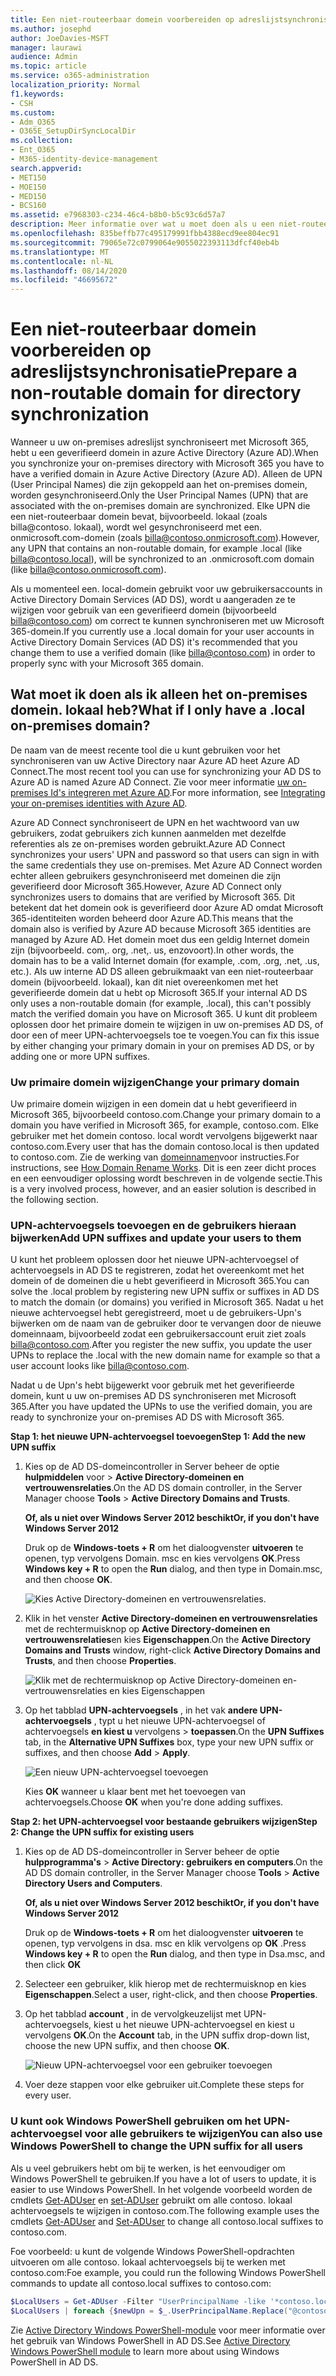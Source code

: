 ```yaml
---
title: Een niet-routeerbaar domein voorbereiden op adreslijstsynchronisatie
ms.author: josephd
author: JoeDavies-MSFT
manager: laurawi
audience: Admin
ms.topic: article
ms.service: o365-administration
localization_priority: Normal
f1.keywords:
- CSH
ms.custom:
- Adm_O365
- O365E_SetupDirSyncLocalDir
ms.collection:
- Ent_O365
- M365-identity-device-management
search.appverid:
- MET150
- MOE150
- MED150
- BCS160
ms.assetid: e7968303-c234-46c4-b8b0-b5c93c6d57a7
description: Meer informatie over wat u moet doen als u een niet-routeerbaar domein hebt dat is gekoppeld aan uw on-premises gebruikers voordat u synchroniseert met Microsoft 365.
ms.openlocfilehash: 835beffb77c495179991fbb4388ecd9ee804ec91
ms.sourcegitcommit: 79065e72c0799064e9055022393113dfcf40eb4b
ms.translationtype: MT
ms.contentlocale: nl-NL
ms.lasthandoff: 08/14/2020
ms.locfileid: "46695672"
---
```

# <a name="prepare-a-non-routable-domain-for-directory-synchronization"></a><span data-ttu-id="064b4-103">Een niet-routeerbaar domein voorbereiden op adreslijstsynchronisatie</span><span class="sxs-lookup"><span data-stu-id="064b4-103">Prepare a non-routable domain for directory synchronization</span></span>
<span data-ttu-id="064b4-104">Wanneer u uw on-premises adreslijst synchroniseert met Microsoft 365, hebt u een geverifieerd domein in azure Active Directory (Azure AD).</span><span class="sxs-lookup"><span data-stu-id="064b4-104">When you synchronize your on-premises directory with Microsoft 365 you have to have a verified domain in Azure Active Directory (Azure AD).</span></span> <span data-ttu-id="064b4-105">Alleen de UPN (User Principal Names) die zijn gekoppeld aan het on-premises domein, worden gesynchroniseerd.</span><span class="sxs-lookup"><span data-stu-id="064b4-105">Only the User Principal Names (UPN) that are associated with the on-premises domain are synchronized.</span></span> <span data-ttu-id="064b4-106">Elke UPN die een niet-routeerbaar domein bevat, bijvoorbeeld. lokaal (zoals billa@contoso. lokaal), wordt wel gesynchroniseerd met een. onmicrosoft.com-domein (zoals billa@contoso.onmicrosoft.com).</span><span class="sxs-lookup"><span data-stu-id="064b4-106">However, any UPN that contains an non-routable domain, for example .local (like billa@contoso.local), will be synchronized to an .onmicrosoft.com domain (like billa@contoso.onmicrosoft.com).</span></span> 

<span data-ttu-id="064b4-107">Als u momenteel een. local-domein gebruikt voor uw gebruikersaccounts in Active Directory Domain Services (AD DS), wordt u aangeraden ze te wijzigen voor gebruik van een geverifieerd domein (bijvoorbeeld billa@contoso.com) om correct te kunnen synchroniseren met uw Microsoft 365-domein.</span><span class="sxs-lookup"><span data-stu-id="064b4-107">If you currently use a .local domain for your user accounts in Active Directory Domain Services (AD DS) it's recommended that you change them to use a verified domain (like billa@contoso.com) in order to properly sync with your Microsoft 365 domain.</span></span>
  
## <a name="what-if-i-only-have-a-local-on-premises-domain"></a><span data-ttu-id="064b4-108">Wat moet ik doen als ik alleen het on-premises domein. lokaal heb?</span><span class="sxs-lookup"><span data-stu-id="064b4-108">What if I only have a .local on-premises domain?</span></span>

<span data-ttu-id="064b4-109">De naam van de meest recente tool die u kunt gebruiken voor het synchroniseren van uw Active Directory naar Azure AD heet Azure AD Connect.</span><span class="sxs-lookup"><span data-stu-id="064b4-109">The most recent tool you can use for synchronizing your AD DS to Azure AD is named Azure AD Connect.</span></span> <span data-ttu-id="064b4-110">Zie voor meer informatie [uw on-premises Id's integreren met Azure AD](https://docs.microsoft.com/azure/architecture/reference-architectures/identity/azure-ad).</span><span class="sxs-lookup"><span data-stu-id="064b4-110">For more information, see [Integrating your on-premises identities with Azure AD](https://docs.microsoft.com/azure/architecture/reference-architectures/identity/azure-ad).</span></span>
  
<span data-ttu-id="064b4-111">Azure AD Connect synchroniseert de UPN en het wachtwoord van uw gebruikers, zodat gebruikers zich kunnen aanmelden met dezelfde referenties als ze on-premises worden gebruikt.</span><span class="sxs-lookup"><span data-stu-id="064b4-111">Azure AD Connect synchronizes your users' UPN and password so that users can sign in with the same credentials they use on-premises.</span></span> <span data-ttu-id="064b4-112">Met Azure AD Connect worden echter alleen gebruikers gesynchroniseerd met domeinen die zijn geverifieerd door Microsoft 365.</span><span class="sxs-lookup"><span data-stu-id="064b4-112">However, Azure AD Connect only synchronizes users to domains that are verified by Microsoft 365.</span></span> <span data-ttu-id="064b4-113">Dit betekent dat het domein ook is geverifieerd door Azure AD omdat Microsoft 365-identiteiten worden beheerd door Azure AD.</span><span class="sxs-lookup"><span data-stu-id="064b4-113">This means that the domain also is verified by Azure AD because Microsoft 365 identities are managed by Azure AD.</span></span> <span data-ttu-id="064b4-114">Het domein moet dus een geldig Internet domein zijn (bijvoorbeeld. com,. org, .net,. us, enzovoort).</span><span class="sxs-lookup"><span data-stu-id="064b4-114">In other words, the domain has to be a valid Internet domain (for example, .com, .org, .net, .us, etc.).</span></span> <span data-ttu-id="064b4-115">Als uw interne AD DS alleen gebruikmaakt van een niet-routeerbaar domein (bijvoorbeeld. lokaal), kan dit niet overeenkomen met het geverifieerde domein dat u hebt op Microsoft 365.</span><span class="sxs-lookup"><span data-stu-id="064b4-115">If your internal AD DS only uses a non-routable domain (for example, .local), this can't possibly match the verified domain you have on Microsoft 365.</span></span> <span data-ttu-id="064b4-116">U kunt dit probleem oplossen door het primaire domein te wijzigen in uw on-premises AD DS, of door een of meer UPN-achtervoegsels toe te voegen.</span><span class="sxs-lookup"><span data-stu-id="064b4-116">You can fix this issue by either changing your primary domain in your on premises AD DS, or by adding one or more UPN suffixes.</span></span>
  
### <a name="change-your-primary-domain"></a><span data-ttu-id="064b4-117">**Uw primaire domein wijzigen**</span><span class="sxs-lookup"><span data-stu-id="064b4-117">**Change your primary domain**</span></span>

<span data-ttu-id="064b4-118">Uw primaire domein wijzigen in een domein dat u hebt geverifieerd in Microsoft 365, bijvoorbeeld contoso.com.</span><span class="sxs-lookup"><span data-stu-id="064b4-118">Change your primary domain to a domain you have verified in Microsoft 365, for example, contoso.com.</span></span> <span data-ttu-id="064b4-119">Elke gebruiker met het domein contoso. local wordt vervolgens bijgewerkt naar contoso.com.</span><span class="sxs-lookup"><span data-stu-id="064b4-119">Every user that has the domain contoso.local is then updated to contoso.com.</span></span> <span data-ttu-id="064b4-120">Zie de werking van [domeinnamen](https://go.microsoft.com/fwlink/p/?LinkId=624174)voor instructies.</span><span class="sxs-lookup"><span data-stu-id="064b4-120">For instructions, see [How Domain Rename Works](https://go.microsoft.com/fwlink/p/?LinkId=624174).</span></span> <span data-ttu-id="064b4-121">Dit is een zeer dicht proces en een eenvoudiger oplossing wordt beschreven in de volgende sectie.</span><span class="sxs-lookup"><span data-stu-id="064b4-121">This is a very involved process, however, and an easier solution is described in the following section.</span></span>
  
### <a name="add-upn-suffixes-and-update-your-users-to-them"></a><span data-ttu-id="064b4-122">**UPN-achtervoegsels toevoegen en de gebruikers hieraan bijwerken**</span><span class="sxs-lookup"><span data-stu-id="064b4-122">**Add UPN suffixes and update your users to them**</span></span>

<span data-ttu-id="064b4-123">U kunt het probleem oplossen door het nieuwe UPN-achtervoegsel of achtervoegsels in AD DS te registreren, zodat het overeenkomt met het domein of de domeinen die u hebt geverifieerd in Microsoft 365.</span><span class="sxs-lookup"><span data-stu-id="064b4-123">You can solve the .local problem by registering new UPN suffix or suffixes in AD DS to match the domain (or domains) you verified in Microsoft 365.</span></span> <span data-ttu-id="064b4-124">Nadat u het nieuwe achtervoegsel hebt geregistreerd, moet u de gebruikers-Upn's bijwerken om de naam van de gebruiker door te vervangen door de nieuwe domeinnaam, bijvoorbeeld zodat een gebruikersaccount eruit ziet zoals billa@contoso.com.</span><span class="sxs-lookup"><span data-stu-id="064b4-124">After you register the new suffix, you update the user UPNs to replace the .local with the new domain name for example so that a user account looks like billa@contoso.com.</span></span>
  
<span data-ttu-id="064b4-125">Nadat u de Upn's hebt bijgewerkt voor gebruik met het geverifieerde domein, kunt u uw on-premises AD DS synchroniseren met Microsoft 365.</span><span class="sxs-lookup"><span data-stu-id="064b4-125">After you have updated the UPNs to use the verified domain, you are ready to synchronize your on-premises AD DS with Microsoft 365.</span></span>
  
 <span data-ttu-id="064b4-126">**Stap 1: het nieuwe UPN-achtervoegsel toevoegen**</span><span class="sxs-lookup"><span data-stu-id="064b4-126">**Step 1: Add the new UPN suffix**</span></span>
  
1. <span data-ttu-id="064b4-127">Kies op de AD DS-domeincontroller in Server beheer de optie **hulpmiddelen** voor \> **Active Directory-domeinen en vertrouwensrelaties**.</span><span class="sxs-lookup"><span data-stu-id="064b4-127">On the AD DS domain controller, in the Server Manager choose **Tools** \> **Active Directory Domains and Trusts**.</span></span>
    
    <span data-ttu-id="064b4-128">**Of, als u niet over Windows Server 2012 beschikt**</span><span class="sxs-lookup"><span data-stu-id="064b4-128">**Or, if you don't have Windows Server 2012**</span></span>
    
    <span data-ttu-id="064b4-129">Druk op de **Windows-toets + R** om het dialoogvenster **uitvoeren** te openen, typ vervolgens Domain. msc en kies vervolgens **OK**.</span><span class="sxs-lookup"><span data-stu-id="064b4-129">Press **Windows key + R** to open the **Run** dialog, and then type in Domain.msc, and then choose **OK**.</span></span>
    
    ![Kies Active Directory-domeinen en vertrouwensrelaties.](../media/46b6e007-9741-44af-8517-6f682e0ac974.png)
  
2. <span data-ttu-id="064b4-131">Klik in het venster **Active Directory-domeinen en vertrouwensrelaties** met de rechtermuisknop op **Active Directory-domeinen en vertrouwensrelaties**en kies **Eigenschappen**.</span><span class="sxs-lookup"><span data-stu-id="064b4-131">On the **Active Directory Domains and Trusts** window, right-click **Active Directory Domains and Trusts**, and then choose **Properties**.</span></span>
    
    ![Klik met de rechtermuisknop op Active Directory-domeinen en-vertrouwensrelaties en kies Eigenschappen](../media/39d20812-ffb5-4ba9-8d7b-477377ac360d.png)
  
3. <span data-ttu-id="064b4-133">Op het tabblad **UPN-achtervoegsels** , in het vak **andere UPN-achtervoegsels** , typt u het nieuwe UPN-achtervoegsel of achtervoegsels **en kiest u** vervolgens \> **toepassen**.</span><span class="sxs-lookup"><span data-stu-id="064b4-133">On the **UPN Suffixes** tab, in the **Alternative UPN Suffixes** box, type your new UPN suffix or suffixes, and then choose **Add** \> **Apply**.</span></span>
    
    ![Een nieuw UPN-achtervoegsel toevoegen](../media/a4aaf919-7adf-469a-b93f-83ef284c0915.PNG)
  
    <span data-ttu-id="064b4-135">Kies **OK** wanneer u klaar bent met het toevoegen van achtervoegsels.</span><span class="sxs-lookup"><span data-stu-id="064b4-135">Choose **OK** when you're done adding suffixes.</span></span> 
    
 <span data-ttu-id="064b4-136">**Stap 2: het UPN-achtervoegsel voor bestaande gebruikers wijzigen**</span><span class="sxs-lookup"><span data-stu-id="064b4-136">**Step 2: Change the UPN suffix for existing users**</span></span>
  
1. <span data-ttu-id="064b4-137">Kies op de AD DS-domeincontroller in Server beheer de optie **hulpprogramma's** \> **Active Directory: gebruikers en computers**.</span><span class="sxs-lookup"><span data-stu-id="064b4-137">On the AD DS domain controller, in the Server Manager choose **Tools** \> **Active Directory Users and Computers**.</span></span>
    
    <span data-ttu-id="064b4-138">**Of, als u niet over Windows Server 2012 beschikt**</span><span class="sxs-lookup"><span data-stu-id="064b4-138">**Or, if you don't have Windows Server 2012**</span></span>
    
    <span data-ttu-id="064b4-139">Druk op de **Windows-toets + R** om het dialoogvenster **uitvoeren** te openen, typ vervolgens in dsa. msc en klik vervolgens op **OK** .</span><span class="sxs-lookup"><span data-stu-id="064b4-139">Press **Windows key + R** to open the **Run** dialog, and then type in Dsa.msc, and then click **OK**</span></span>
    
2. <span data-ttu-id="064b4-140">Selecteer een gebruiker, klik hierop met de rechtermuisknop en kies **Eigenschappen**.</span><span class="sxs-lookup"><span data-stu-id="064b4-140">Select a user, right-click, and then choose **Properties**.</span></span>
    
3. <span data-ttu-id="064b4-141">Op het tabblad **account** , in de vervolgkeuzelijst met UPN-achtervoegsels, kiest u het nieuwe UPN-achtervoegsel en kiest u vervolgens **OK**.</span><span class="sxs-lookup"><span data-stu-id="064b4-141">On the **Account** tab, in the UPN suffix drop-down list, choose the new UPN suffix, and then choose **OK**.</span></span>
    
    ![Nieuw UPN-achtervoegsel voor een gebruiker toevoegen](../media/54876751-49f0-48cc-b864-2623c4835563.png)
  
4. <span data-ttu-id="064b4-143">Voer deze stappen voor elke gebruiker uit.</span><span class="sxs-lookup"><span data-stu-id="064b4-143">Complete these steps for every user.</span></span>
    
   
### <a name="you-can-also-use-windows-powershell-to-change-the-upn-suffix-for-all-users"></a><span data-ttu-id="064b4-144">**U kunt ook Windows PowerShell gebruiken om het UPN-achtervoegsel voor alle gebruikers te wijzigen**</span><span class="sxs-lookup"><span data-stu-id="064b4-144">**You can also use Windows PowerShell to change the UPN suffix for all users**</span></span>

<span data-ttu-id="064b4-145">Als u veel gebruikers hebt om bij te werken, is het eenvoudiger om Windows PowerShell te gebruiken.</span><span class="sxs-lookup"><span data-stu-id="064b4-145">If you have a lot of users to update, it is easier to use Windows PowerShell.</span></span> <span data-ttu-id="064b4-146">In het volgende voorbeeld worden de cmdlets [Get-ADUser](https://go.microsoft.com/fwlink/p/?LinkId=624312) en [set-ADUser](https://go.microsoft.com/fwlink/p/?LinkId=624313) gebruikt om alle contoso. lokaal achtervoegsels te wijzigen in contoso.com.</span><span class="sxs-lookup"><span data-stu-id="064b4-146">The following example uses the cmdlets [Get-ADUser](https://go.microsoft.com/fwlink/p/?LinkId=624312) and [Set-ADUser](https://go.microsoft.com/fwlink/p/?LinkId=624313) to change all contoso.local suffixes to contoso.com.</span></span> 

<span data-ttu-id="064b4-147">Foe voorbeeld: u kunt de volgende Windows PowerShell-opdrachten uitvoeren om alle contoso. lokaal achtervoegsels bij te werken met contoso.com:</span><span class="sxs-lookup"><span data-stu-id="064b4-147">Foe example, you could run the following Windows PowerShell commands to update all contoso.local suffixes to contoso.com:</span></span>
    
  ```powershell
  $LocalUsers = Get-ADUser -Filter "UserPrincipalName -like '*contoso.local'" -Properties userPrincipalName -ResultSetSize $null
  $LocalUsers | foreach {$newUpn = $_.UserPrincipalName.Replace("@contoso.local","@contoso.com"); $_ | Set-ADUser -UserPrincipalName $newUpn}
  ```

<span data-ttu-id="064b4-148">Zie [Active Directory Windows PowerShell-module](https://go.microsoft.com/fwlink/p/?LinkId=624314) voor meer informatie over het gebruik van Windows PowerShell in AD DS.</span><span class="sxs-lookup"><span data-stu-id="064b4-148">See [Active Directory Windows PowerShell module](https://go.microsoft.com/fwlink/p/?LinkId=624314) to learn more about using Windows PowerShell in AD DS.</span></span> 


